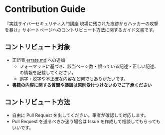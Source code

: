 # Contribution Guide

『実践サイバーセキュリティ入門講座 現場に残された痕跡からハッカーの攻撃を暴け』サポートページへのコントリビュート方法に関するガイド文書です。

## コントリビュート対象

- 正誤表 [errata.md](./errata.md) への追加
  - フォーマットに基づき、該当ページ数・誤っている記述・正しい記述、の情報を記載してください。
  - 誤字・脱字や不正確な内容など何でもありがたいです。
- **書籍の内容に関する質問や議論は原則受けつけないのでご了承ください**

## コントリビュート方法

- 自由に Pull Request を出してください。筆者が確認して対応します。
- Pull Request を送るべきか迷う場合は Issue を作成して相談してもらってもいいです。